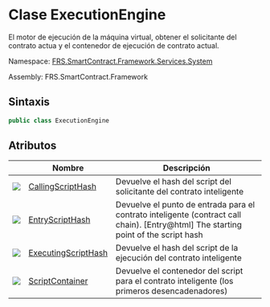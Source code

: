 # Clase ExecutionEngine

El motor de ejecución de la máquina virtual, obtener el solicitante del contrato actua y el contenedor de ejecución de contrato actual.

Namespace: [FRS.SmartContract.Framework.Services.System](../System.md)

Assembly: FRS.SmartContract.Framework

## Sintaxis

```c#
public class ExecutionEngine
```

## Atributos

| | Nombre | Descripción |
| ---------------------------------------- | ---------------------------------------- | -------------------------- |
| ![](https://i-msdn.sec.s-msft.com/dynimg/IC74937.jpeg) | [CallingScriptHash](ExecutionEngine/CallingScriptHash.md) | Devuelve el hash del script del solicitante del contrato inteligente |
| ![](https://i-msdn.sec.s-msft.com/dynimg/IC74937.jpeg) | [EntryScriptHash](ExecutionEngine/EntryScriptHash.md) | Devuelve el punto de entrada para el contrato inteligente (contract call chain). [Entry@html] The starting point of the script hash |
| ![](https://i-msdn.sec.s-msft.com/dynimg/IC74937.jpeg) | [ExecutingScriptHash](ExecutionEngine/ExecutingScriptHash.md) | Devuelve el hash del script de la ejecución del contrato inteligente
| ![](https://i-msdn.sec.s-msft.com/dynimg/IC74937.jpeg) | [ScriptContainer](ExecutionEngine/ScriptContainer.md) | Devuelve el contenedor del script para el contrato inteligente (los primeros desencadenadores)

